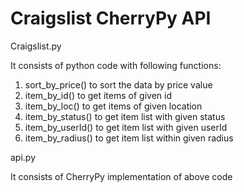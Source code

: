 # Craigslist CherryPy API

Craigslist.py

It consists of python code with following functions:
1. sort_by_price() to sort the data by price value
2. item_by_id() to get items of given id
3. item_by_loc() to get items of given location
4. item_by_status() to get item list with given status
5. item_by_userId() to get item list with given userId
6. item_by_radius() to get item list within given radius


api.py

It consists of CherryPy implementation of above code
